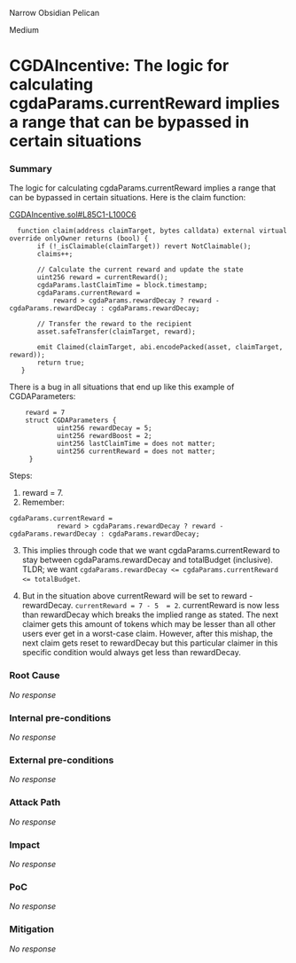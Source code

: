 Narrow Obsidian Pelican

Medium

# CGDAIncentive: The logic for calculating cgdaParams.currentReward implies a range that can be bypassed in certain situations

### Summary

The logic for calculating cgdaParams.currentReward implies a range that can be bypassed in certain situations. 
Here is the claim function:

[CGDAIncentive.sol#L85C1-L100C6](https://github.com/sherlock-audit/2024-06-boost-aa-wallet/blob/78930f2ed6570f30e356b5529bd4bcbe5194eb8b/boost-protocol/packages/evm/contracts/incentives/CGDAIncentive.sol#L85C1-L100C6)
 ```solidity
   function claim(address claimTarget, bytes calldata) external virtual override onlyOwner returns (bool) {
        if (!_isClaimable(claimTarget)) revert NotClaimable();
        claims++;

        // Calculate the current reward and update the state
        uint256 reward = currentReward();
        cgdaParams.lastClaimTime = block.timestamp;
        cgdaParams.currentReward =
            reward > cgdaParams.rewardDecay ? reward - cgdaParams.rewardDecay : cgdaParams.rewardDecay;

        // Transfer the reward to the recipient
        asset.safeTransfer(claimTarget, reward);

        emit Claimed(claimTarget, abi.encodePacked(asset, claimTarget, reward));
        return true;
    }
```

There is a bug in all situations that end up like this example of CGDAParameters:
```solidity
    reward = 7
    struct CGDAParameters {
            uint256 rewardDecay = 5;
            uint256 rewardBoost = 2;
            uint256 lastClaimTime = does not matter;
            uint256 currentReward = does not matter;
     }
```
Steps: 
1. reward = 7.
2.  Remember:
```solidity
cgdaParams.currentReward =
            reward > cgdaParams.rewardDecay ? reward - cgdaParams.rewardDecay : cgdaParams.rewardDecay;
```
3. This implies through code that we want cgdaParams.currentReward to stay between cgdaParams.rewardDecay and totalBudget (inclusive). TLDR; we want `cgdaParams.rewardDecay <= cgdaParams.currentReward <= totalBudget`. 

4. But in the situation above currentReward will be set to reward - rewardDecay. `currentReward = 7 - 5  = 2`. currentReward is now less than rewardDecay which breaks the implied range as stated. The next claimer gets this amount of tokens which may be lesser than all other users ever get in a worst-case claim. However, after this mishap, the next claim gets reset to rewardDecay but this particular claimer in this specific condition would always get less than rewardDecay. 

### Root Cause

_No response_

### Internal pre-conditions

_No response_

### External pre-conditions

_No response_

### Attack Path

_No response_

### Impact

_No response_

### PoC

_No response_

### Mitigation

_No response_